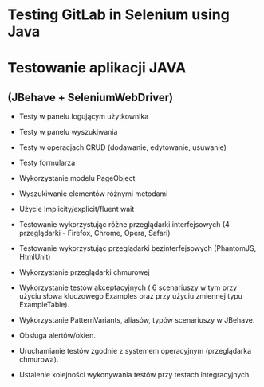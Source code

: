 # Testing GitLab in Selenium using Java

# Testowanie aplikacji JAVA

## (JBehave + SeleniumWebDriver) 

-  Testy w panelu logującym użytkownika
-  Testy w panelu wyszukiwania
-  Testy w operacjach CRUD (dodawanie, edytowanie, usuwanie)
-  Testy  formularza

-  Wykorzystanie modelu PageObject 
-  Wyszukiwanie elementów różnymi metodami
-  Użycie Implicity/explicit/fluent wait

-  Testowanie wykorzystując różne przeglądarki interfejsowych (4 przeglądarki - Firefox, Chrome, Opera, Safari)
-  Testowanie wykorzystując przeglądarki bezinterfejsowych (PhantomJS, HtmlUnit)
-  Wykorzystanie przeglądarki chmurowej

-  Wykorzystanie testów akceptacyjnych ( 6 scenariuszy w tym przy użyciu słowa kluczowego Examples oraz przy użyciu zmiennej typu ExampleTable).
-  Wykorzystanie PatternVariants, aliasów, typów scenariuszy w JBehave.
-  Obsługa alertów/okien.
-  Uruchamianie testów zgodnie z systemem operacyjnym (przeglądarka chmurowa).
-  Ustalenie kolejności wykonywania testów przy testach integracyjnych
